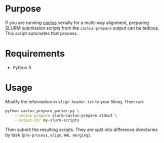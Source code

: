 # Purpose

If you are running [cactus](https://github.com/ComparativeGenomicsToolkit/cactus) serially for a multi-way alignment, preparing SLURM submission scripts from the `cactus-prepare` output can be tedious. This script automates that process.

# Requirements

* Python 3

# Usage

Modify the information in `align_header.txt` to your liking.  Then run:

```bash
python cactus_prepare_parser.py \
    --cactus-prepare slurm-cactus-prepare.stdout \
    --output-dir my-slurm-scripts
```

Then submit the resulting scripts.  They are split into difference directories by task (`pre-process`, `align`, `HAL merging`).